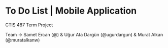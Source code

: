 # To Do List | Mobile Application
CTIS 487 Term Project

Team -> Samet Ercan (@) & Uğur Ata Dargün (@ugurdargun) & Murat Alkan (@muratalkanw)
